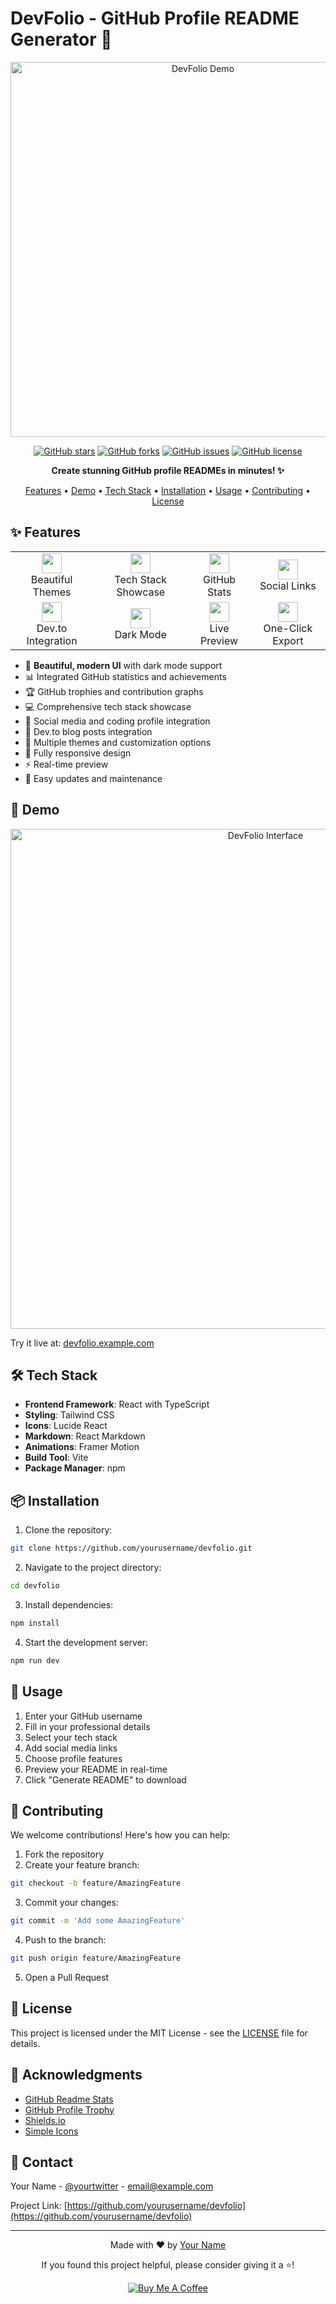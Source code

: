 # DevFolio - GitHub Profile README Generator 🚀

<div align="center">
  <img src="https://user-images.githubusercontent.com/1234567/example.gif" alt="DevFolio Demo" width="600" />
  
  [![GitHub stars](https://img.shields.io/github/stars/yourusername/devfolio?style=for-the-badge&color=4f46e5)](https://github.com/yourusername/devfolio/stargazers)
  [![GitHub forks](https://img.shields.io/github/forks/yourusername/devfolio?style=for-the-badge&color=7c3aed)](https://github.com/yourusername/devfolio/network)
  [![GitHub issues](https://img.shields.io/github/issues/yourusername/devfolio?style=for-the-badge&color=f43f5e)](https://github.com/yourusername/devfolio/issues)
  [![GitHub license](https://img.shields.io/github/license/yourusername/devfolio?style=for-the-badge&color=10b981)](https://github.com/yourusername/devfolio/blob/main/LICENSE)
</div>

<p align="center">
  <strong>Create stunning GitHub profile READMEs in minutes! ✨</strong>
</p>

<p align="center">
  <a href="#-features">Features</a> •
  <a href="#-demo">Demo</a> •
  <a href="#-tech-stack">Tech Stack</a> •
  <a href="#-installation">Installation</a> •
  <a href="#-usage">Usage</a> •
  <a href="#-contributing">Contributing</a> •
  <a href="#-license">License</a>
</p>

## ✨ Features

<div align="center">
  <table>
    <tr>
      <td align="center">
        <img src="https://cdn.jsdelivr.net/gh/lucide-icons/lucide/icons/palette.svg" width="32" />
        <br />Beautiful Themes
      </td>
      <td align="center">
        <img src="https://cdn.jsdelivr.net/gh/lucide-icons/lucide/icons/code-2.svg" width="32" />
        <br />Tech Stack Showcase
      </td>
      <td align="center">
        <img src="https://cdn.jsdelivr.net/gh/lucide-icons/lucide/icons/trophy.svg" width="32" />
        <br />GitHub Stats
      </td>
      <td align="center">
        <img src="https://cdn.jsdelivr.net/gh/lucide-icons/lucide/icons/link.svg" width="32" />
        <br />Social Links
      </td>
    </tr>
    <tr>
      <td align="center">
        <img src="https://cdn.jsdelivr.net/gh/lucide-icons/lucide/icons/book-open.svg" width="32" />
        <br />Dev.to Integration
      </td>
      <td align="center">
        <img src="https://cdn.jsdelivr.net/gh/lucide-icons/lucide/icons/moon.svg" width="32" />
        <br />Dark Mode
      </td>
      <td align="center">
        <img src="https://cdn.jsdelivr.net/gh/lucide-icons/lucide/icons/eye.svg" width="32" />
        <br />Live Preview
      </td>
      <td align="center">
        <img src="https://cdn.jsdelivr.net/gh/lucide-icons/lucide/icons/download.svg" width="32" />
        <br />One-Click Export
      </td>
    </tr>
  </table>
</div>

- 🎨 **Beautiful, modern UI** with dark mode support
- 📊 Integrated GitHub statistics and achievements
- 🏆 GitHub trophies and contribution graphs
- 💻 Comprehensive tech stack showcase
- 🔗 Social media and coding profile integration
- 📝 Dev.to blog posts integration
- 🌈 Multiple themes and customization options
- 📱 Fully responsive design
- ⚡ Real-time preview
- 🔄 Easy updates and maintenance

## 🎥 Demo

<div align="center">
  <img src="https://images.unsplash.com/photo-1607706189992-eae578626c86?auto=format&fit=crop&w=2000&q=80" alt="DevFolio Interface" width="800" />
</div>

Try it live at: [devfolio.example.com](https://devfolio.example.com)

## 🛠️ Tech Stack

- **Frontend Framework**: React with TypeScript
- **Styling**: Tailwind CSS
- **Icons**: Lucide React
- **Markdown**: React Markdown
- **Animations**: Framer Motion
- **Build Tool**: Vite
- **Package Manager**: npm

## 📦 Installation

1. Clone the repository:
```bash
git clone https://github.com/yourusername/devfolio.git
```

2. Navigate to the project directory:
```bash
cd devfolio
```

3. Install dependencies:
```bash
npm install
```

4. Start the development server:
```bash
npm run dev
```

## 🚀 Usage

1. Enter your GitHub username
2. Fill in your professional details
3. Select your tech stack
4. Add social media links
5. Choose profile features
6. Preview your README in real-time
7. Click "Generate README" to download

## 🤝 Contributing

We welcome contributions! Here's how you can help:

1. Fork the repository
2. Create your feature branch:
```bash
git checkout -b feature/AmazingFeature
```
3. Commit your changes:
```bash
git commit -m 'Add some AmazingFeature'
```
4. Push to the branch:
```bash
git push origin feature/AmazingFeature
```
5. Open a Pull Request

## 📝 License

This project is licensed under the MIT License - see the [LICENSE](LICENSE) file for details.

## 🙏 Acknowledgments

- [GitHub Readme Stats](https://github.com/anuraghazra/github-readme-stats)
- [GitHub Profile Trophy](https://github.com/ryo-ma/github-profile-trophy)
- [Shields.io](https://shields.io/)
- [Simple Icons](https://simpleicons.org/)

## 📧 Contact

Your Name - [@yourtwitter](https://twitter.com/yourtwitter) - email@example.com

Project Link: [https://github.com/yourusername/devfolio](https://github.com/yourusername/devfolio)

---

<div align="center">
  Made with ❤️ by <a href="https://github.com/yourusername">Your Name</a>
  
  <p>If you found this project helpful, please consider giving it a ⭐️!</p>
  
  [![Buy Me A Coffee](https://img.shields.io/badge/Buy%20Me%20A%20Coffee-ffdd00?style=for-the-badge&logo=buy-me-a-coffee&logoColor=black)](https://www.buymeacoffee.com/yourusername)
</div>